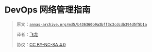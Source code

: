 #  DevOps 网络管理指南

> 原文：[`annas-archive.org/md5/b436360b9a3bff3c3cdcdb394d5f5b1a`](https://annas-archive.org/md5/b436360b9a3bff3c3cdcdb394d5f5b1a)
> 
> 译者：[飞龙](https://github.com/wizardforcel)
> 
> 协议：[CC BY-NC-SA 4.0](http://creativecommons.org/licenses/by-nc-sa/4.0/)
